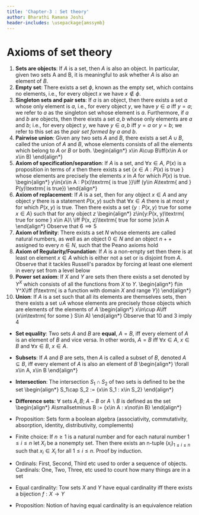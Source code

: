 ```yaml
---
title: 'Chapter-3 : Set theory'
author: Bharathi Ramana Joshi
header-includes: \usepackage{amssymb}
---
```


# Axioms of set theory

1. **Sets are objects**: If $A$ is a set, then $A$ is also an object. In particular,
   given two sets A and B, it is meaningful to ask whether $A$ is also an
   element of $B$.
2. **Empty set**: There exists a set $\phi$, known as the empty set, which contains
   no elements, i.e., for every object $x$ we have $x\not\in\phi$.
3. **Singleton sets and pair sets**: If $a$ is an object, then there exists a set
   ${a}$ whose only element is $a$, i.e., for every object $y$, we have $y\in
   {a}$ iff $y = a$; we refer to ${a}$ as the singleton set whose element is
   $a$. Furthermore, if $a$ and $b$ are objects, then there eixsts a set ${a,
   b}$ whose only elements are $a$ and $b$; i.e., for every object $y$, we have
   $y\in {a, b}$ iff $y = a$ or $y = b$; we refer to this set as the *pair set
   formed by $a$ and $b$*.
4. **Pairwise union**: Given any two sets $A$ and $B$, there exists a set $A\cup B$,
   called the union of $A$ and $B$, whose elements consists of all the elements
   which belong to $A$ or $B$ or both.
   \begin{align*}
       x\in A\cup B\iff(x\in A or x\in B)
   \end{align*}
5. **Axiom of specification/separation**: If $A$ is a set, and $\forall x\in A$, $P(x)$ is
   a proposition in terms of $x$ then there exists a set $\{x\in A : P(x)\textrm{
   is true }\}$ whose elements are precisely the elements $x$ in $A$ for which
   $P(x)$ is true.
   \begin{align*}
       y\in\{x\in A : P(x)\textrm{ is true }\}\iff (y\in A\textrm{ and }
       P(y)\textrm{ is true})
   \end{align*}
6. **Axiom of replacement**: If $A$ is a set, then for any object $x\in A$ and
   any object $y$ there is a statement $P(x,y)$ such that $\forall x\in A$ there
   is at most $y$ for which $P(x,y)$ is true. Then there exists a set
   $\{y:P(x,y) \textrm{ true for some }x\in A\}$ such that for any object $z$
   \begin{align*}
   z\in\{y:P(x, y)\textrm{ true for some } x\in A\}\\
   \iff P(x, z)\textrm{ true for some }x\in A
   \end{align*}
   Observe that $6\implies 5$
7. **Axiom of Infinity**: There exists a set $N$ whose elements are called
   natural numbers, as well as an object $0\in N$ and an object $n++$ assigned
   to every $n\in N$, such that the Peano axioms hold
8. **Axiom of Regularity/Foundation**: If $A$ is a non-empty set then there is
   at least on element $x\in A$ which is either not a set or is disjoint from
   $A$.
   Observe that it tackles Russell's paradox by forcing at least one element in
   every set from a level below
9. **Power set axiom**: If $X$ and $Y$ are sets then there exists a set denoted
   by $Y^X$ which consists of all the functions from $X$ to $Y$.
   \begin{align*}
       f\in Y^X\iff (f\textrm{ is a function with domain $X$ and range $Y$})
   \end{align*}
10. **Union**: If $A$ is a set such that all its elements are themselves sets,
    then there exists a set $\cup A$ whose elements are precisely those objects
    which are elements of the elements of $A$
   \begin{align*}
       x\in\cup A\iff (x\in\textrm{ for some } S\in A)
   \end{align*}
   Observe that 10 and 3 imply 4

- **Set equality**: Two sets $A$ and $B$ are **equal**, $A = B$, iff every
    element of $A$ is an element of $B$ and vice versa. In other words, $A = B$
    iff $\forall x\in A$, $x\in B$ and $\forall x\in B$, $x\in A$.
- **Subsets**: If $A$ and $B$ are sets, then $A$ is called a subset of $B$,
    denoted $A\subseteq B$, iff every element of $A$ is also an element of $B$
    \begin{align*}
        \forall x\in A, x\in B
    \end{align*}
- **Intersection**: The intersection $S_1\cap S_2$ of two sets is defined to be
    the set
    \begin{align*}
        S_1\cap S_2 := \{x\in S_1 : x\in S_2\}
    \end{align*}
- **Difference sets**: $\forall$ sets $A, B$; $A - B$ or $A\smallsetminus B$ is
  defined as the set
    \begin{align*}
        A\smallsetminus B := \{x\in A : x\not\in B\}
    \end{align*}
- Proposition: Sets form a boolean algebra (associativity, commutativity,
absorption, identity, distributivity, complements)

- Finite choice: If $n\geq 1$ is a natural number and for each natural number
    $1\leq i\leq n$ let $X_i$ be a nonempty set. Then there exists an n-tuple
    $(x_i)_{1\leq i\leq n}$ such that $x_i\in X_i$ for all $1\leq i\leq n$.
    Proof by induction.
- Ordinals: First, Second, Third etc used to order a sequence of objects.
    Cardinals: One, Two, Three, etc used to count how many things are in a set
- Equal cardinality: Tow sets $X$ and $Y$ have equal cardinality iff there
    exists a bijection $f:X\rightarrow Y$
- Proposition: Notion of having equal cardinality is an equivalence relation
